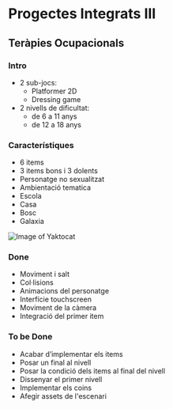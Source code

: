 # Progectes Integrats III
## Teràpies Ocupacionals
### Intro

* 2 sub-jocs:
  * Platformer 2D
  * Dressing game
* 2 nivells de dificultat:
  * de 6 a 11 anys
  * de 12 a 18 anys

### Característiques

* 6 items 
 * 3 items bons i 3 dolents
* Personatge no sexualitzat
* Ambientació tematica
 * Escola
 * Casa
 * Bosc
 * Galaxia

![Image of Yaktocat](https://octodex.github.com/images/yaktocat.png)

### Done

* Moviment i salt
* Col·lisions
* Animacions del personatge
* Interfície touchscreen
* Moviment de la càmera
* Integració del primer item

### To be Done

* Acabar d’implementar els items
* Posar un final al nivell
* Posar la condició dels items al final del nivell
* Dissenyar el primer nivell
* Implementar els coins
* Afegir assets de l'escenari

